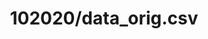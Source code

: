 ---  
schema: schema:102020/data_orig.csv,schema::102020/data_orig.csv  
title: 102020/data_orig.csv  
organization: Sample Department  
notes: Used in 2 lineage(s)  
resources:  
  - name: 102020/data_orig.csv 
    url: file:/Users/kensu/Customers/Kensu/LoanApproval/PROD/masterdata/prod/102020/data_orig.csv 
    format : CSV  
license: None  
category:
  - Education  
maintainer: User  
maintainer_email: UserMail  
---